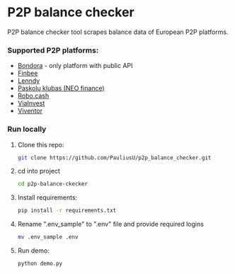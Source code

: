# P2P balance checker

P2P balance checker tool scrapes balance data of European P2P platforms.

### Supported P2P platforms:
- [Bondora](https://www.bondora.com/) - only platform with public API
- [Finbee](https://p2p.finbee.lt/)
- [Lenndy](https://lenndy.com)
- [Paskolų klubas (NEO finance)](https://www.paskoluklubas.lt/)
- [Robo.cash](https://robo.cash)
- [ViaInvest](https://viainvest.com/)
- [Viventor](https://www.viventor.com/)


### Run locally

1. Clone this repo:
	```bash
    git clone https://github.com/PauliusU/p2p_balance_checker.git
    ```
    
2. cd into project
    ```bash
    cd p2p-balance-ckecker
    ```
    
3. Install requirements:
	```bash
    pip install -r requirements.txt
    ```
     
4. Rename ".env_sample" to ".env" file and provide required logins
   
	```bash
    mv .env_sample .env
    ```

5. Run demo:
    
	```bash
    python demo.py
    ```